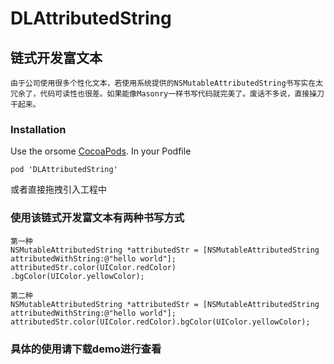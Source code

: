 # DLAttributedString
## 链式开发富文本
    由于公司使用很多个性化文本，若使用系统提供的NSMutableAttributedString书写实在太冗余了，代码可读性也很差。如果能像Masonry一样书写代码就完美了。废话不多说，直接操刀干起来。

### Installation
Use the orsome [CocoaPods](https://github.com/CocoaPods/CocoaPods).
In your Podfile
```
pod 'DLAttributedString'
```
或者直接拖拽引入工程中

### 使用该链式开发富文本有两种书写方式
```
第一种 
NSMutableAttributedString *attributedStr = [NSMutableAttributedString attributedWithString:@"hello world"];
attributedStr.color(UIColor.redColor)
.bgColor(UIColor.yellowColor);
```
``` 
第二种
NSMutableAttributedString *attributedStr = [NSMutableAttributedString attributedWithString:@"hello world"];
attributedStr.color(UIColor.redColor).bgColor(UIColor.yellowColor);
```
### 具体的使用请下载demo进行查看
